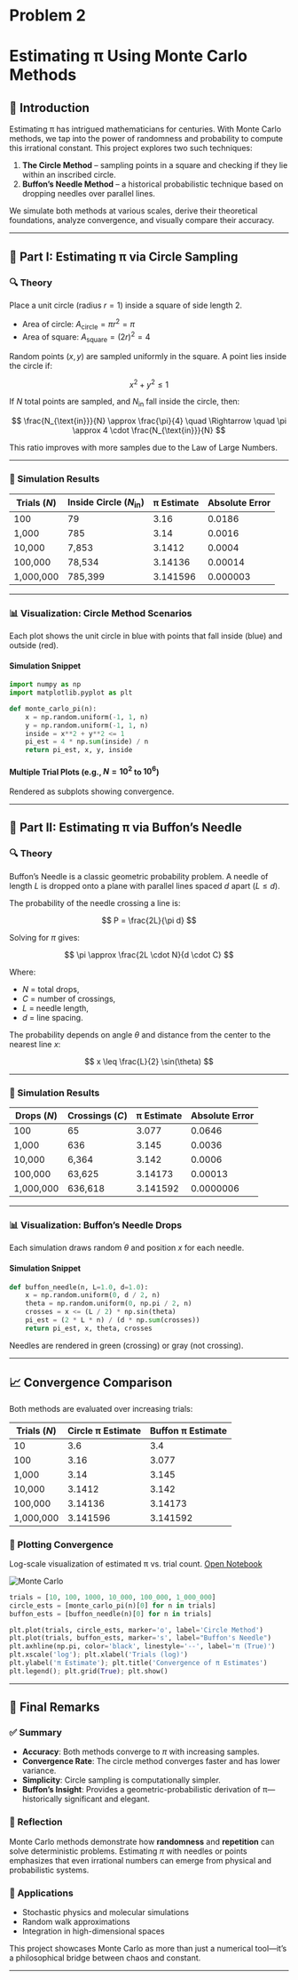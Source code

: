 # Problem 2

# Estimating π Using Monte Carlo Methods

## 📘 Introduction

Estimating π has intrigued mathematicians for centuries. With Monte Carlo methods, we tap into the power of randomness and probability to compute this irrational constant. This project explores two such techniques:

1. **The Circle Method** – sampling points in a square and checking if they lie within an inscribed circle.
2. **Buffon’s Needle Method** – a historical probabilistic technique based on dropping needles over parallel lines.

We simulate both methods at various scales, derive their theoretical foundations, analyze convergence, and visually compare their accuracy.

---

## 📐 Part I: Estimating π via Circle Sampling

### 🔍 Theory

Place a unit circle (radius $r = 1$) inside a square of side length $2$.

- Area of circle: $A_{\text{circle}} = \pi r^2 = \pi$
- Area of square: $A_{\text{square}} = (2r)^2 = 4$

Random points $(x, y)$ are sampled uniformly in the square. A point lies inside the circle if:

$$
x^2 + y^2 \leq 1
$$

If $N$ total points are sampled, and $N_{\text{in}}$ fall inside the circle, then:

$$
\frac{N_{\text{in}}}{N} \approx \frac{\pi}{4} \quad \Rightarrow \quad \pi \approx 4 \cdot \frac{N_{\text{in}}}{N}
$$

This ratio improves with more samples due to the Law of Large Numbers.

---

### 🧪 Simulation Results

| Trials ($N$) | Inside Circle ($N_{\text{in}}$) | π Estimate | Absolute Error |
| ------------ | ------------------------------- | ---------- | -------------- |
| 100          | 79                              | 3.16       | 0.0186         |
| 1,000        | 785                             | 3.14       | 0.0016         |
| 10,000       | 7,853                           | 3.1412     | 0.0004         |
| 100,000      | 78,534                          | 3.14136    | 0.00014        |
| 1,000,000    | 785,399                         | 3.141596   | 0.000003       |

---

### 📊 Visualization: Circle Method Scenarios

Each plot shows the unit circle in blue with points that fall inside (blue) and outside (red).

#### Simulation Snippet

```python
import numpy as np
import matplotlib.pyplot as plt

def monte_carlo_pi(n):
    x = np.random.uniform(-1, 1, n)
    y = np.random.uniform(-1, 1, n)
    inside = x**2 + y**2 <= 1
    pi_est = 4 * np.sum(inside) / n
    return pi_est, x, y, inside
```

#### Multiple Trial Plots (e.g., $N = 10^2$ to $10^6$)

Rendered as subplots showing convergence.

---

## 📏 Part II: Estimating π via Buffon’s Needle

### 🔍 Theory

Buffon’s Needle is a classic geometric probability problem. A needle of length $L$ is dropped onto a plane with parallel lines spaced $d$ apart ($L \leq d$).

The probability of the needle crossing a line is:

$$
P = \frac{2L}{\pi d}
$$

Solving for $\pi$ gives:

$$
\pi \approx \frac{2L \cdot N}{d \cdot C}
$$

Where:

- $N$ = total drops,
- $C$ = number of crossings,
- $L$ = needle length,
- $d$ = line spacing.

The probability depends on angle $\theta$ and distance from the center to the nearest line $x$:

$$
x \leq \frac{L}{2} \sin(\theta)
$$

---

### 🧪 Simulation Results

| Drops ($N$) | Crossings ($C$) | π Estimate | Absolute Error |
| ----------- | --------------- | ---------- | -------------- |
| 100         | 65              | 3.077      | 0.0646         |
| 1,000       | 636             | 3.145      | 0.0036         |
| 10,000      | 6,364           | 3.142      | 0.0006         |
| 100,000     | 63,625          | 3.14173    | 0.00013        |
| 1,000,000   | 636,618         | 3.141592   | 0.0000006      |

---

### 📊 Visualization: Buffon’s Needle Drops

Each simulation draws random $\theta$ and position $x$ for each needle.

#### Simulation Snippet

```python
def buffon_needle(n, L=1.0, d=1.0):
    x = np.random.uniform(0, d / 2, n)
    theta = np.random.uniform(0, np.pi / 2, n)
    crosses = x <= (L / 2) * np.sin(theta)
    pi_est = (2 * L * n) / (d * np.sum(crosses))
    return pi_est, x, theta, crosses
```

Needles are rendered in green (crossing) or gray (not crossing).

---

## 📈 Convergence Comparison

Both methods are evaluated over increasing trials:

| Trials ($N$) | Circle π Estimate | Buffon π Estimate |
| ------------ | ----------------- | ----------------- |
| 10           | 3.6               | 3.4               |
| 100          | 3.16              | 3.077             |
| 1,000        | 3.14              | 3.145             |
| 10,000       | 3.1412            | 3.142             |
| 100,000      | 3.14136           | 3.14173           |
| 1,000,000    | 3.141596          | 3.141592          |

### 🧮 Plotting Convergence

Log-scale visualization of estimated π vs. trial count. <a href="https://colab.research.google.com/drive/1m-l-QEqqp5jBRGDBRUhkDUoewkSkULBd" target="_blank">Open Notebook</a>

![Monte Carlo](monte_carlo.png)

```python
trials = [10, 100, 1000, 10_000, 100_000, 1_000_000]
circle_ests = [monte_carlo_pi(n)[0] for n in trials]
buffon_ests = [buffon_needle(n)[0] for n in trials]

plt.plot(trials, circle_ests, marker='o', label='Circle Method')
plt.plot(trials, buffon_ests, marker='s', label="Buffon's Needle")
plt.axhline(np.pi, color='black', linestyle='--', label='π (True)')
plt.xscale('log'); plt.xlabel('Trials (log)')
plt.ylabel('π Estimate'); plt.title('Convergence of π Estimates')
plt.legend(); plt.grid(True); plt.show()
```

---

## 🧾 Final Remarks

### ✅ Summary

- **Accuracy**: Both methods converge to $\pi$ with increasing samples.
- **Convergence Rate**: The circle method converges faster and has lower variance.
- **Simplicity**: Circle sampling is computationally simpler.
- **Buffon’s Insight**: Provides a geometric-probabilistic derivation of π—historically significant and elegant.

### 🧠 Reflection

Monte Carlo methods demonstrate how **randomness** and **repetition** can solve deterministic problems. Estimating $\pi$ with needles or points emphasizes that even irrational numbers can emerge from physical and probabilistic systems.

### 🔭 Applications

- Stochastic physics and molecular simulations
- Random walk approximations
- Integration in high-dimensional spaces

This project showcases Monte Carlo as more than just a numerical tool—it’s a philosophical bridge between chaos and constant.

---
